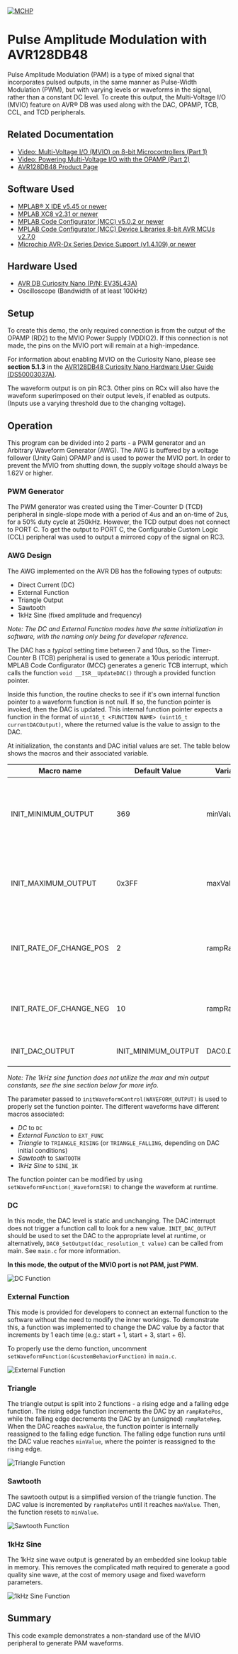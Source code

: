<!-- Please do not change this logo with link -->
[![MCHP](images/microchip.png)](https://www.microchip.com)

# Pulse Amplitude Modulation with AVR128DB48
Pulse Amplitude Modulation (PAM) is a type of mixed signal that incorporates pulsed outputs, in the same manner as Pulse-Width Modulation (PWM), but with varying levels or waveforms in the signal, rather than a constant DC level. To create this output, the Multi-Voltage I/O (MVIO) feature on AVR® DB was used along with the DAC, OPAMP, TCB, CCL, and TCD peripherals.

## Related Documentation

- [Video: Multi-Voltage I/O (MVIO) on 8-bit Microcontrollers (Part 1)](https://www.youtube.com/watch?v=RSpu1iM-hT8)
- [Video: Powering Multi-Voltage I/O with the OPAMP (Part 2)](https://www.youtube.com/watch?v=1fXWp-ix8JE)
- [AVR128DB48 Product Page](https://www.microchip.com/wwwproducts/en/AVR128DB48)

## Software Used

 - [MPLAB® X IDE v5.45 or newer](http://www.microchip.com/mplab/mplab-x-ide)
 - [MPLAB XC8 v2.31 or newer](http://www.microchip.com/mplab/compilers)
 - [MPLAB Code Configurator (MCC) v5.0.2 or newer](https://www.microchip.com/mplab/mplab-code-configurator)
 - [MPLAB Code Configurator (MCC) Device Libraries 8-bit AVR MCUs v2.7.0](https://www.microchip.com/mplab/mplab-code-configurator)
 - [Microchip AVR-Dx Series Device Support (v1.4.109) or newer](https://packs.download.microchip.com/)

## Hardware Used

- [AVR DB Curiosity Nano (P/N: EV35L43A)](https://www.microchip.com/DevelopmentTools/ProductDetails/PartNO/EV35L43A)
- Oscilloscope (Bandwidth of at least 100kHz)

## Setup

To create this demo, the only required connection is from the output of the OPAMP (RD2) to the MVIO Power Supply (VDDIO2). If this connection is not made, the pins on the MVIO port will remain at a high-impedance.

For information about enabling MVIO on the Curiosity Nano, please see **section 5.1.3** in the [AVR128DB48 Curiosity Nano Hardware User Guide (DS50003037A)](https://ww1.microchip.com/downloads/en/DeviceDoc/AVR128DB48-Curiosity-Nano-HW-UserG-DS50003037A.pdf).

The waveform output is on pin RC3. Other pins on RCx will also have the waveform superimposed on their output levels, if enabled as outputs. (Inputs use a varying threshold due to the changing voltage).

## Operation

This program can be divided into 2 parts - a PWM generator and an Arbitrary Waveform Generator (AWG). The AWG is buffered by a voltage follower (Unity Gain) OPAMP and is used to power the MVIO port. In order to prevent the MVIO from shutting down, the supply voltage should always be 1.62V or higher.

### PWM Generator

The PWM generator was created using the Timer-Counter D (TCD) peripheral in single-slope mode with a period of 4us and an on-time of 2us, for a 50% duty cycle at 250kHz. However, the TCD output does not connect to PORT C. To get the output to PORT C, the Configurable Custom Logic (CCL) peripheral was used to output a mirrored copy of the signal on RC3.

### AWG Design

The AWG implemented on the AVR DB has the following types of outputs:

- Direct Current (DC)
- External Function
- Triangle Output
- Sawtooth
- 1kHz Sine (fixed amplitude and frequency)

*Note: The DC and External Function modes have the same initialization in software, with the naming only being for developer reference.*

The DAC has a *typical* setting time between 7 and 10us, so the Timer-Counter B (TCB) peripheral is used to generate a 10us periodic interrupt. MPLAB Code Configurator (MCC) generates a generic TCB interrupt, which calls the function `void __ISR__UpdateDAC()` through a provided function pointer.

Inside this function, the routine checks to see if it's own internal function pointer to a waveform function is not null. If so, the function pointer is invoked, then the DAC is updated. This internal function pointer expects a function in the format of `uint16_t <FUNCTION NAME> (uint16_t currentDACOutput)`, where the returned value is the value to assign to the DAC.

At initialization, the constants and DAC initial values are set. The table below shows the macros and their associated variable.

| Macro name              | Default Value       | Variable    | Description
| ----------------------- | ------------------- | ----------- | ------------
| INIT_MINIMUM_OUTPUT     | 369                 | minValue    | Sets the lowest output value for the DAC (default ~1.8V at Vdd = 5V).
| INIT_MAXIMUM_OUTPUT     | 0x3FF               | maxValue    | Sets the highest output value for the DAC (defaults to full-scale).
| INIT_RATE_OF_CHANGE_POS | 2                   | rampRatePos | Sets the rising rate of change for the triangle and sawtooth functions.
| INIT_RATE_OF_CHANGE_NEG | 10                  | rampRateNeg | Sets the falling rate of change for the triangle function.
| INIT_DAC_OUTPUT         | INIT_MINIMUM_OUTPUT | DAC0.DATA   | Sets the initial value of the DAC.

*Note: The 1kHz sine function does not utilize the max and min output constants, see the sine section below for more info.*

The parameter passed to `initWaveformControl(WAVEFORM_OUTPUT)` is used to properly set the function pointer. The different waveforms have different macros associated:

- *DC* to `DC`
- *External Function* to `EXT_FUNC`
- *Triangle* to `TRIANGLE_RISING` (or `TRIANGLE_FALLING`, depending on DAC initial conditions)
- *Sawtooth* to `SAWTOOTH`
- *1kHz Sine* to `SINE_1K`

The function pointer can be modified by using `setWaveformFunction(_WaveformISR)` to change the waveform at runtime. 

### DC

In this mode, the DAC level is static and unchanging. The DAC interrupt does not trigger a function call to look for a new value. `INIT_DAC_OUTPUT` should be used to set the DAC to the appropriate level at runtime, or alternatively, `DAC0_SetOutput(dac_resolution_t value)` can be called from main. See `main.c` for more information.

**In this mode, the output of the MVIO port is not PAM, just PWM.**

![DC Function](./images/DC.PNG)

### External Function

This mode is provided for developers to connect an external function to the software without the need to modify the inner workings. To demonstrate this, a function was implemented to change the DAC value by a factor that increments by 1 each time (e.g.: start + 1, start + 3, start + 6).

To properly use the demo function, uncomment `setWaveformFunction(&customBehaviorFunction)` in `main.c`.

![External Function](./images/Custom.PNG)

### Triangle

The triangle output is split into 2 functions - a rising edge and a falling edge function. The rising edge function increments the DAC by an `rampRatePos`, while the falling edge decrements the DAC by an (unsigned) `rampRateNeg`. When the DAC reaches `maxValue`, the function pointer is internally reassigned to the falling edge function. The falling edge function runs until the DAC value reaches `minValue`, where the pointer is reassigned to the rising edge.

![Triangle Function](./images/Triangle.PNG)

### Sawtooth

The sawtooth output is a simplified version of the triangle function. The DAC value is incremented by `rampRatePos` until it reaches `maxValue`. Then, the function resets to `minValue`.

![Sawtooth Function](./images/Sawtooth.PNG)

### 1kHz Sine

The 1kHz sine wave output is generated by an embedded sine lookup table in memory. This removes the complicated math required to generate a good quality sine wave, at the cost of memory usage and fixed waveform parameters.

![1kHz Sine Function](./images/Sine.PNG)

## Summary

This code example demonstrates a non-standard use of the MVIO peripheral to generate PAM waveforms.
